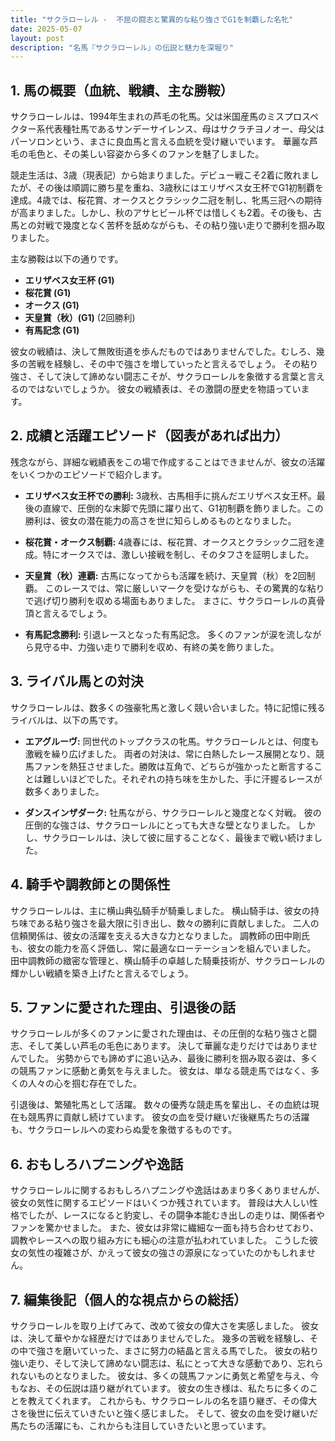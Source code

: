 ```yaml
---
title: "サクラローレル -  不屈の闘志と驚異的な粘り強さでG1を制覇した名牝"
date: 2025-05-07
layout: post
description: "名馬『サクラローレル』の伝説と魅力を深堀り"
---
```


## 1. 馬の概要（血統、戦績、主な勝鞍）

サクラローレルは、1994年生まれの芦毛の牝馬。父は米国産馬のミスプロスペクター系代表種牡馬であるサンデーサイレンス、母はサクラチヨノオー、母父はパーソロンという、まさに良血馬と言える血統を受け継いでいます。  華麗な芦毛の毛色と、その美しい容姿から多くのファンを魅了しました。

競走生活は、3歳（現表記）から始まりました。デビュー戦こそ2着に敗れましたが、その後は順調に勝ち星を重ね、3歳秋にはエリザベス女王杯でG1初制覇を達成。4歳では、桜花賞、オークスとクラシック二冠を制し、牝馬三冠への期待が高まりました。しかし、秋のアサヒビール杯では惜しくも2着。その後も、古馬との対戦で幾度となく苦杯を舐めながらも、その粘り強い走りで勝利を掴み取りました。

主な勝鞍は以下の通りです。

* **エリザベス女王杯 (G1)**
* **桜花賞 (G1)**
* **オークス (G1)**
* **天皇賞（秋）(G1)** (2回勝利)
* **有馬記念 (G1)**


彼女の戦績は、決して無敗街道を歩んだものではありませんでした。むしろ、幾多の苦戦を経験し、その中で強さを増していったと言えるでしょう。  その粘り強さ、そして決して諦めない闘志こそが、サクラローレルを象徴する言葉と言えるのではないでしょうか。  彼女の戦績表は、その激闘の歴史を物語っています。


## 2. 成績と活躍エピソード（図表があれば出力）

残念ながら、詳細な戦績表をこの場で作成することはできませんが、彼女の活躍をいくつかのエピソードで紹介します。

* **エリザベス女王杯での勝利:**  3歳秋、古馬相手に挑んだエリザベス女王杯。最後の直線で、圧倒的な末脚で先頭に躍り出て、G1初制覇を飾りました。この勝利は、彼女の潜在能力の高さを世に知らしめるものとなりました。

* **桜花賞・オークス制覇:** 4歳春には、桜花賞、オークスとクラシック二冠を達成。特にオークスでは、激しい接戦を制し、そのタフさを証明しました。

* **天皇賞（秋）連覇:**  古馬になってからも活躍を続け、天皇賞（秋）を2回制覇。  このレースでは、常に厳しいマークを受けながらも、その驚異的な粘りで逃げ切り勝利を収める場面もありました。  まさに、サクラローレルの真骨頂と言えるでしょう。

* **有馬記念勝利:**  引退レースとなった有馬記念。  多くのファンが涙を流しながら見守る中、力強い走りで勝利を収め、有終の美を飾りました。


## 3. ライバル馬との対決

サクラローレルは、数多くの強豪牝馬と激しく競い合いました。特に記憶に残るライバルは、以下の馬です。

* **エアグルーヴ:**  同世代のトップクラスの牝馬。サクラローレルとは、何度も激戦を繰り広げました。  両者の対決は、常に白熱したレース展開となり、競馬ファンを熱狂させました。勝敗は互角で、どちらが強かったと断言することは難しいほどでした。それぞれの持ち味を生かした、手に汗握るレースが数多くありました。

* **ダンスインザダーク:**  牡馬ながら、サクラローレルと幾度となく対戦。  彼の圧倒的な強さは、サクラローレルにとっても大きな壁となりました。  しかし、サクラローレルは、決して彼に屈することなく、最後まで戦い続けました。


## 4. 騎手や調教師との関係性

サクラローレルは、主に横山典弘騎手が騎乗しました。  横山騎手は、彼女の持ち味である粘り強さを最大限に引き出し、数々の勝利に貢献しました。  二人の信頼関係は、彼女の活躍を支える大きな力となりました。  調教師の田中剛氏も、彼女の能力を高く評価し、常に最適なローテーションを組んでいました。  田中調教師の緻密な管理と、横山騎手の卓越した騎乗技術が、サクラローレルの輝かしい戦績を築き上げたと言えるでしょう。


## 5. ファンに愛された理由、引退後の話

サクラローレルが多くのファンに愛された理由は、その圧倒的な粘り強さと闘志、そして美しい芦毛の毛色にあります。  決して華麗な走りだけではありませんでした。  劣勢からでも諦めずに追い込み、最後に勝利を掴み取る姿は、多くの競馬ファンに感動と勇気を与えました。  彼女は、単なる競走馬ではなく、多くの人々の心を掴む存在でした。

引退後は、繁殖牝馬として活躍。  数々の優秀な競走馬を輩出し、その血統は現在も競馬界に貢献し続けています。  彼女の血を受け継いだ後継馬たちの活躍も、サクラローレルへの変わらぬ愛を象徴するものです。


## 6. おもしろハプニングや逸話

サクラローレルに関するおもしろハプニングや逸話はあまり多くありませんが、彼女の気性に関するエピソードはいくつか残されています。  普段は大人しい性格でしたが、レースになると豹変し、その闘争本能むき出しの走りは、関係者やファンを驚かせました。  また、彼女は非常に繊細な一面も持ち合わせており、調教やレースへの取り組み方にも細心の注意が払われていました。  こうした彼女の気性の複雑さが、かえって彼女の強さの源泉になっていたのかもしれません。


## 7. 編集後記（個人的な視点からの総括）

サクラローレルを取り上げてみて、改めて彼女の偉大さを実感しました。  彼女は、決して華やかな経歴だけではありませんでした。  幾多の苦戦を経験し、その中で強さを磨いていった、まさに努力の結晶と言える馬でした。  彼女の粘り強い走り、そして決して諦めない闘志は、私にとって大きな感動であり、忘れられないものとなりました。  彼女は、多くの競馬ファンに勇気と希望を与え、今もなお、その伝説は語り継がれています。  彼女の生き様は、私たちに多くのことを教えてくれます。  これからも、サクラローレルの名を語り継ぎ、その偉大さを後世に伝えていきたいと強く感じました。  そして、彼女の血を受け継いだ馬たちの活躍にも、これからも注目していきたいと思っています。
